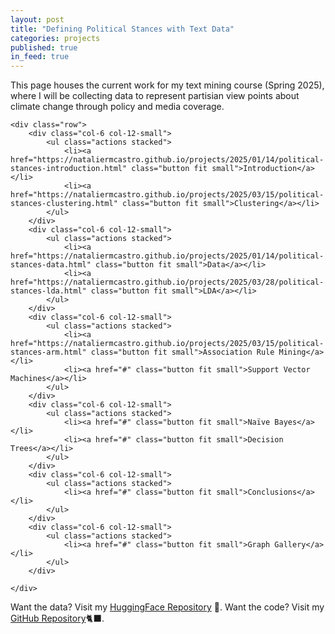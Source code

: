 ```yaml
---
layout: post
title: "Defining Political Stances with Text Data"
categories: projects
published: true
in_feed: true
---
```

This page houses the current work for my text mining course (Spring 2025), where I will be collecting data to represent partisian view points about climate change through policy and media coverage. 

 <section>

 	<div class="row">
		<div class="col-6 col-12-small">
			<ul class="actions stacked">
				<li><a href="https://nataliermcastro.github.io/projects/2025/01/14/political-stances-introduction.html" class="button fit small">Introduction</a></li>
				<li><a href="https://nataliermcastro.github.io/projects/2025/03/15/political-stances-clustering.html" class="button fit small">Clustering</a></li>
			</ul>
		</div>
		<div class="col-6 col-12-small">
			<ul class="actions stacked">
				<li><a href="https://nataliermcastro.github.io/projects/2025/01/14/political-stances-data.html" class="button fit small">Data</a></li>
				<li><a href="https://nataliermcastro.github.io/projects/2025/03/28/political-stances-lda.html" class="button fit small">LDA</a></li>
			</ul>
		</div>
		<div class="col-6 col-12-small">
			<ul class="actions stacked">
				<li><a href="https://nataliermcastro.github.io/projects/2025/03/15/political-stances-arm.html" class="button fit small">Association Rule Mining</a></li>
				<li><a href="#" class="button fit small">Support Vector Machines</a></li>
			</ul>
		</div>
		<div class="col-6 col-12-small">
			<ul class="actions stacked">
				<li><a href="#" class="button fit small">Naïve Bayes</a></li>
				<li><a href="#" class="button fit small">Decision Trees</a></li>
			</ul>
		</div>
  		<div class="col-6 col-12-small">
			<ul class="actions stacked">
				<li><a href="#" class="button fit small">Conclusions</a></li>
			</ul>
		</div>
  		<div class="col-6 col-12-small">
			<ul class="actions stacked">
				<li><a href="#" class="button fit small">Graph Gallery</a></li>
			</ul>
		</div>

	</div>
 </section>

 Want the data? Visit my [HuggingFace Repository](https://huggingface.co/collections/nataliecastro/climate-policy-bills-67afd0eaa0c3f328d4b00136) 🐻. Want the code? Visit my [GitHub Repository](https://github.com/NatalieRMCastro/climate-policy/tree/main)🐈‍⬛.
